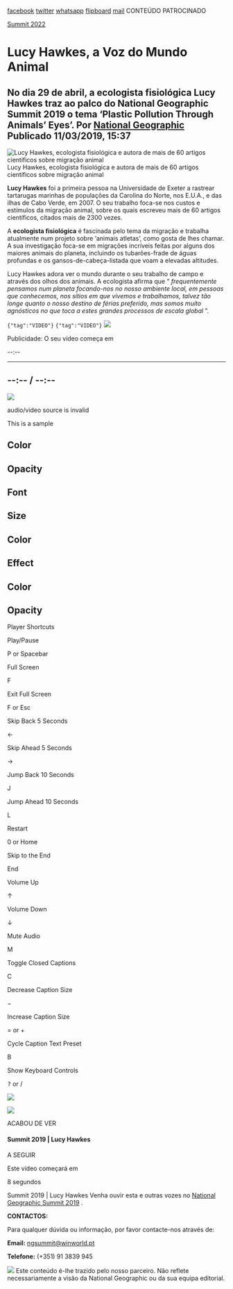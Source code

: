 [facebook](https://www.facebook.com/sharer/sharer.php?u=https%3A%2F%2Fwww.natgeo.pt%2Fnational-geographic-summit%2F2019%2F03%2Flucy-hawkes-a-voz-do-mundo-animal) [twitter](https://twitter.com/share?url=https%3A%2F%2Fwww.natgeo.pt%2Fnational-geographic-summit%2F2019%2F03%2Flucy-hawkes-a-voz-do-mundo-animal&via=natgeo&text=Lucy%20Hawkes%2C%20a%20Voz%20do%20Mundo%20Animal) [whatsapp](https://web.whatsapp.com/send?text=https%3A%2F%2Fwww.natgeo.pt%2Fnational-geographic-summit%2F2019%2F03%2Flucy-hawkes-a-voz-do-mundo-animal) [flipboard](https://share.flipboard.com/bookmarklet/popout?v=2&title=Lucy%20Hawkes%2C%20a%20Voz%20do%20Mundo%20Animal&url=https%3A%2F%2Fwww.natgeo.pt%2Fnational-geographic-summit%2F2019%2F03%2Flucy-hawkes-a-voz-do-mundo-animal) [mail](mailto:?subject=NatGeo&body=https%3A%2F%2Fwww.natgeo.pt%2Fnational-geographic-summit%2F2019%2F03%2Flucy-hawkes-a-voz-do-mundo-animal%20-%20Lucy%20Hawkes%2C%20a%20Voz%20do%20Mundo%20Animal) CONTEÚDO PATROCINADO 

[Summit 2022](https://www.natgeo.pt/summit2022) 
# Lucy Hawkes, a Voz do Mundo Animal 
## No dia 29 de abril, a ecologista fisiológica Lucy Hawkes traz ao palco do National Geographic Summit 2019 o tema ‘Plastic Pollution Through Animals’ Eyes’. Por [National Geographic](https://www.natgeo.pt/autor/national-geographic) Publicado 11/03/2019, 15:37 
![Lucy Hawkes, ecologista fisiológica e autora de mais de 60 artigos científicos sobre migração animal](img/files_styles_image_00_public_hawkes_profile_0pic_0.jpg, "Lucy Hawkes, ecologista fisiológica e autora de mais de 60 artigos científicos sobre migração animal")
Lucy Hawkes, ecologista fisiológica e autora de mais de 60 artigos científicos sobre migração animal 

**Lucy Hawkes** foi a primeira pessoa na Universidade de Exeter a rastrear tartarugas marinhas de populações da Carolina do Norte, nos E.U.A., e das ilhas de Cabo Verde, em 2007. O seu trabalho foca-se nos custos e estímulos da migração animal, sobre os quais escreveu mais de 60 artigos científicos, citados mais de 2300 vezes. 

A **ecologista fisiológica** é fascinada pelo tema da migração e trabalha atualmente num projeto sobre ‘animais atletas’, como gosta de lhes chamar. A sua investigação foca-se em migrações incríveis feitas por alguns dos maiores animais do planeta, incluindo os tubarões-frade de águas profundas e os gansos-de-cabeça-listada que voam a elevadas altitudes. 

Lucy Hawkes adora ver o mundo durante o seu trabalho de campo e através dos olhos dos animais. A ecologista afirma que “ _frequentemente pensamos num planeta focando-nos no nosso ambiente local, em pessoas que conhecemos, nos sítios em que vivemos e trabalhamos, talvez tão longe quanto o nosso destino de férias preferido, mas somos muito agnósticos no que toca a estes grandes processos de escala global_ ”. 

<code>{"tag":"VIDEO"}</code> <code>{"tag":"VIDEO"}</code> [](https://www.natgeo.pt/national-geographic-summit/2019/03/lucy-hawkes-a-voz-do-mundo-animal#) 
![](img/mage_svg_xml_charset_utf_csvg_xmlns_http_www_w_org_000_svg_e_c_svg.e, "")

Publicidade: O seu vídeo começa em 

--:-- 

-------- 
--:-- / --:-- 
-------- 

![](img/_plugins_v_1_mpx_unmute_common_assets_volume_off.png, "")

audio/video source is invalid 

This is a sample 

## Color 

## Opacity 

## Font 

## Size 

## Color 

## Effect 

## Color 

## Opacity 

Player Shortcuts 

Play/Pause 

P or Spacebar 

Full Screen 

F 

Exit Full Screen 

F or Esc 

Skip Back 5 Seconds 

← 

Skip Ahead 5 Seconds 

→ 

Jump Back 10 Seconds 

J 

Jump Ahead 10 Seconds 

L 

Restart 

0 or Home 

Skip to the End 

End 

Volume Up 

↑ 

Volume Down 

↓ 

Mute Audio 

M 

Toggle Closed Captions 

C 

Decrease Caption Size 

− 

Increase Caption Size 

= or + 

Cycle Caption Text Preset 

B 

Show Keyboard Controls 

<kbd>?</kbd> or / 

![](img/files_player.jpg, "")

![](img/_plugins_v_1_mpx_continue_watching_img_reload.svg, "")

ACABOU DE VER 

#### Summit 2019 | Lucy Hawkes 

A SEGUIR 

Este vídeo começará em 

8 
segundos 

Summit 2019 | Lucy Hawkes Venha ouvir esta e outras vozes no [National Geographic Summit 2019](https://www.natgeo.pt/summit2019) . 

**CONTACTOS:** 

Para qualquer dúvida ou informação, por favor contacte-nos através de: 

**Email:** [ngsummit@winworld.pt](mailto:ngsummit@winworld.pt) 

**Telefone:** (+351) 91 3839 945 

![](img/files_styles_image_00_public_ngsummit1_logosbar_0.png, "")
Este conteúdo é-lhe trazido pelo nosso parceiro. Não reflete necessariamente a visão da National Geographic ou da sua equipa editorial. 